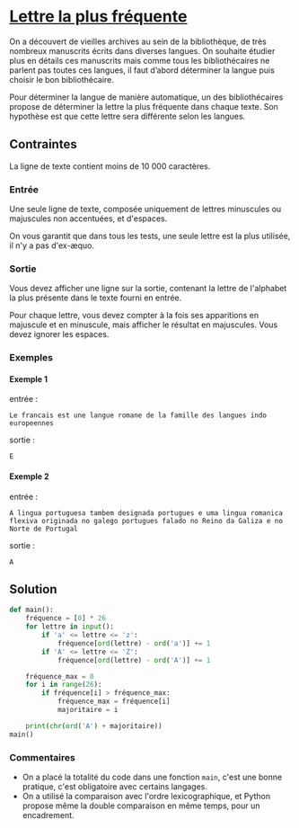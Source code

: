 # [Lettre la plus fréquente](http://www.france-ioi.org/algo/task.php?idChapter=566&idTask=467)


On a découvert de vieilles archives au sein de la bibliothèque, de très nombreux manuscrits écrits dans diverses langues. On souhaite étudier plus en détails ces manuscrits mais comme tous les bibliothécaires ne parlent pas toutes ces langues, il faut d’abord déterminer la langue puis choisir le bon bibliothécaire.

Pour déterminer la langue de manière automatique, un des bibliothécaires propose de déterminer la lettre la plus fréquente dans chaque texte. Son hypothèse est que cette lettre sera différente selon les langues.

## Contraintes

La ligne de texte contient moins de 10 000 caractères.

### Entrée

Une seule ligne de texte, composée uniquement de lettres minuscules ou majuscules non accentuées, et d'espaces.

On vous garantit que dans tous les tests, une seule lettre est la plus utilisée, il n'y a pas d'ex-æquo.

### Sortie

Vous devez afficher une ligne sur la sortie, contenant la lettre de l'alphabet la plus présente dans le texte fourni en entrée.

Pour chaque lettre, vous devez compter à la fois ses apparitions en majuscule et en minuscule, mais afficher le résultat en majuscules. Vous devez ignorer les espaces.

### Exemples

#### Exemple 1

entrée :

    Le francais est une langue romane de la famille des langues indo europeennes

sortie :

    E

#### Exemple 2

entrée :

    A lingua portuguesa tambem designada portugues e uma lingua romanica flexiva originada no galego portugues falado no Reino da Galiza e no Norte de Portugal

sortie :

    A

## Solution

```python
def main():
    fréquence = [0] * 26
    for lettre in input():
        if 'a' <= lettre <= 'z':
            fréquence[ord(lettre) - ord('a')] += 1
        if 'A' <= lettre <= 'Z':
            fréquence[ord(lettre) - ord('A')] += 1

    fréquence_max = 0
    for i in range(26):
        if fréquence[i] > fréquence_max:
            fréquence_max = fréquence[i]
            majoritaire = i

    print(chr(ord('A') + majoritaire))
main()
```

### Commentaires
* On a placé la totalité du code dans une fonction `main`, c'est une bonne pratique, c'est obligatoire avec certains langages.
* On a utilisé la comparaison avec l'ordre lexicographique, et Python propose même la double comparaison en même temps, pour un encadrement.
